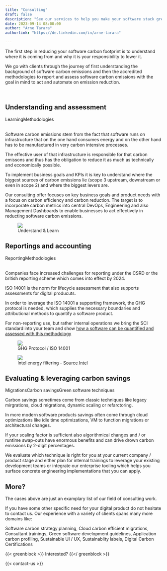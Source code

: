 ```yaml
---
title: "Consulting"
draft: false
description: "See our services to help you make your software stack greener"
date: 2023-09-14 08:00:00
author: "Arne Tarara"
authorlink: "https://de.linkedin.com/in/arne-tarara"

---
```


The first step in reducing your software carbon footprint is to understand where it is coming from and why it is your responsibility to lower it.

We go with clients through the journey of first understanding the background of software carbon emissions and then the accredited methodologies to report and assess software carbon emissions with the goal in mind to act and automate on emission reduction.

<br>

<div class="ui padded blue stacked raised segment">
    <div class="ui items">
      <div class="item">
        <div class="content">
          <h2>Understanding and assessment</h2>
          <div class="meta">
            <span class="ui label">Learning</span><span class="ui label">Methodologies</span>
          </div>
          <div class="description">
            <br>
            <p>Software carbon emissions stem from the fact that software runs on infrastructure that on the one hand consumes energy and on the other hand has to be manufactured in very carbon intensive processes.</p>
            <p>The effective user of that infrastructure is responsible for that carbon emissons and thus has the obligation to reduce it as much as technically and economically possible.</p>
            <p>To implement business goals and KPIs it is key to understand where the biggest sources of carbon emissions lie (scope 3 upstream, downstream or even in scope 2) and where the biggest levers are.</p>
            <p>Our consulting offer focuses on key business goals and product needs with a focus on carbon efficiency and carbon reduction. The target is to incorporate carbon metrics into central DevOps, Engineering and also Management Dashboards to enable businesses to act effectively in reducting software carbon emissions.</p>
          </div>
          <!-- TODO
          <div class="extra">            
            <div class="ui left floated orange button">
              Download our KPI / carbon pricing sample client case
              <i class="right chevron icon"></i>
            </div>
          </div>
          -->
        </div>
        <figure class="ui large image middle aligned">
            <img srcset="/img/services/understand-learn-1x.webp 1x, /img/services/understand-learn-2x.webp 2x" src="/img/services/understand-learn-2x.webp" loading="lazy">
          <figcaption>Understand & Learn</figcaption>
        </figure>
      </div>
    </div>          
</div>

<div class="ui section divider"></div>

<div class="ui padded blue stacked raised segment">
    <div class="ui items">
      <div class="item">
        <div class="content">
          <h2>Reportings and accounting</h2>
          <div class="meta">
            <span class="ui label">Reporting</span><span class="ui label">Methodologies</span>
          </div>
          <div class="description">
            <br>
            <p>Companies face increased challenges for reporting under the CSRD or the british reporting scheme which comes into effect by 2024.</p>
            <p>ISO 14001 is the norm for lifecycle assessment that also supports assessments for digital producuts.</p>
            <p>In order to leverage the ISO 14001 a supporting framework, the GHG protocol is needed, which supplies the necessary boundaries and attributional methods to quantify a software product.</p>
            <p>For non-reporting use, but rather internal operations we bring the SCI standard into your team and show <a href="https://greensoftware.foundation/articles/use-case-automated-sci-measurements-with-green-metrics-tool">how a software can be quantified and assessed with this methodology</a></p>
          </div>
          <!-- TODO
          <div class="extra">            
            <div class="ui left floated orange button">
              Download our ISO 14001 reporting sample client case
              <i class="right chevron icon"></i>
            </div>
          </div>
          -->
        </div>
        <figure class="ui large image">
            <img srcset="/img/services/ghg_iso_1x.webp 1x, /img/services/ghg_iso_2x.webp 2x" src="/img/services/ghg_iso_1x.webp" loading="lazy">
          <figcaption>GHG Protocol / ISO 14001</figcaption>
        </figure>
      </div>
    </div>          
</div>

<div class="ui section divider"></div>

<div class="ui green blue stacked raised segment">
    <div class="ui items">    
      <div class="item">
        <div class="ui large image middle aligned">
            <figure>
              <img src="/img/case-studies/RAPL-energy-filtering-Intel.webp">
              <figcaption>Intel energy filtering - <a href="https://www.intel.cn/content/www/cn/zh/developer/articles/technical/software-security-guidance/advisory-guidance/running-average-power-limit-energy-reporting.html">Source Intel</a></figcaption>
            </figure>  
        </div>
        <div class="content">
          <h2 class="right floated">Evaluating & leveraging carbon savings</h2>
          <div class="clear"></div>
          <div class="right floated meta">
            <span class="ui label">Migrations</span><span class="ui label">Carbon savings</span><span class="ui label">Green software techniques</span>
          </div>
          <div class="clear"></div>
          <div class="description right aligned">
            <p>Carbon savings sometimes come from classic techniques like legacy mirgrations, cloud migrations, dynamic scaling or refarctoring.</p>
            <p>In more modern software products savings often come through cloud optimizations like idle time optimizations, VM to function migrations or architectural changes.</p>
            <p>If your scaling factor is sufficient also algorithmical changes and / or runtime swap-outs have enormous benefits and can drive drown carbon emissions by 2-digit percentages.</p>
            <p>We evaluate which technique is right for you at your current company / product stage and either plan for internal trainings to leverage your existing development teams or integrate our enterprise tooling which helps you surface concrete engineering implementations that you can apply.</p>
          </div>
          <!-- TODO
          <div class="extra">            
            <div class="ui left floated orange button">
              Download our KPI / carbon pricing case study
              <i class="right chevron icon"></i>
            </div>
          </div>
          -->
        </div>        
      </div>
    </div>
</div>

<div class="ui green blue stacked raised segment">
    <div class="ui items">    
      <div class="item">
        <div class="ui small image middle aligned"> 
            <i class="ui icon massive question mark"></i>
        </div>
        <div class="content">
          <h2 class="">More?</h2>
          <div class="description">
            <p>The cases above are just an examplary list of our field of consulting work.</p>
            <p>If you have some other specific need for your digital product do not hesitate to contact us. Our experience with a variety of clients spans many more domains like:</p>
            <p>Software carbon strategy planning, Cloud carbon efficient migrations, Consultant trainings, Green software development guidelines, Application carbon profiling, Sustainable UI / UX, Sustainablity labels, Digital Carbon Certifications</p>
          </div>
          <!-- TODO
          <div class="extra">            
            <div class="ui left floated orange button">
              Download our KPI / carbon pricing case study
              <i class="right chevron icon"></i>
            </div>
          </div>
          -->
        </div>                  
      </div>
    </div>
</div>

{{< greenblock >}}
Interested?
{{</ greenblock >}}

{{< contact-us >}}
